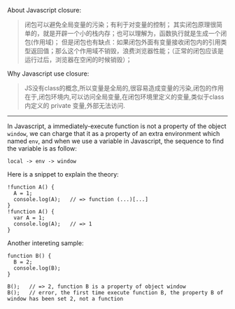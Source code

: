 About Javascript closure:

> 闭包可以避免全局变量的污染；有利于对变量的控制； 
其实闭包原理很简单的，就是开辟一个小的栈内存；也可以理解为，函数执行就是生成一个闭包(作用域)；
但是闭包也有缺点：如果闭包外面有变量接收闭包内的引用类型返回值；那么这个作用域不销毁，浪费浏览器性能；（正常的闭包应该是运行过后，浏览器在空闲的时候销毁）；

Why Javascript use closure:
    
> JS没有class的概念,所以变量是全局的,很容易造成变量的污染,闭包的作用在于,闭包环境内,可以访问全局变量,在闭包环境里定义的变量,类似于class内定义的 private 变量,外部无法访问.

---

In Javascript, a immediately-execute function is not a property of the object `window`, we can charge that it as a property of an extra environment which named `env`, and when we use a variable in Javascript, the sequence to find the variable is as follow:

    local -> env -> window
        
Here is a snippet to explain the theory:
    
    !function A() {
      A = 1;
      console.log(A);   // => function (...)[...]
    }
    !function A() {
      var A = 1;
      console.log(A);   // => 1
    }
        
Another intereting sample:
 
    function B() {
      B = 2;
      console.log(B);
    }
    
    B();   // => 2, function B is a property of object window
    B();   // error, the first time execute function B, the property B of window has been set 2, not a function
    
